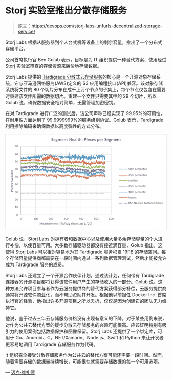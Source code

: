 # Storj 实验室推出分散存储服务

> 原文：<https://devops.com/storj-labs-unfurls-decentralized-storage-service/>

Storj Labs 根据从服务器到个人台式机等设备上的剩余容量，推出了一个分布式存储平台。

公司首席执行官 Ben Golub 表示，目标是为 IT 组织提供一种替代方案，使用经过 Storj 实验室审查的存储资源来廉价地存储数据。

Storj Labs 提供的 [Tardigrade 分散式云存储服务](https://www.prnewswire.com/news-releases/storj-labs-announces-production-launch-and-general-availability-of-tardigrade-the-worlds-first-enterprise-grade-decentralized-cloud-storage-service-301026694.html?tc=eml_cleartime)的核心是一个开源对象存储系统，它与亚马逊网络服务(AWS)定义的 S3 应用编程接口(API)兼容。该对象存储系统将文件的 80 个切片分布在成千上万个节点的子集上，每个节点仅包含在需要时重建该文件所需的数据切片。重建一个文件只需要其中的 29 个切片，所以 Golub 说，确保数据安全相对简单，无需管理加密密钥。

在对 Tardigrade 进行广泛的测试后，该公司声称已经实现了 99.95%的可用性，在耐用性方面达到了 99.9999999%的服务级别协议。Golub 表示，Tardigrade 利用擦除编码来确保数据以高度弹性的方式分布。

![](img/a2440586c49c09bac58cfd27b033659b.png)

Golub 说，Storj Labs 对拥有者和数据中心以及使用大量多余存储容量的个人进行补偿，以使容量可用。大多数存储驱动器都没有接近满容量，Golub 指出，这使得 Storj Labs 可以相对容易地为其 Tardigrade 服务积累 19PB 的存储空间。每个存储容量提供商都需要在一段时间内通过一系列数据管理测试，然后才能被允许成为 Tardigrade 服务的成员。

Storj Labs 还建立了一个开源合作伙伴计划，通过该计划，任何带有 Tardigrade 连接器的开源项目都将获得该软件用户产生的存储收入的一部分。Golub 说，这种方法允许项目参与者作为云服务提供商的替代方案获得部分补偿，云服务提供商通常将开源软件商业化，而不帮助资助其开发。根据他以前担任 Docker Inc .首席执行官的经验，他指出许多开源项目之所以夭折，仅仅是因为创建它的团队无力维持它。

他说，鉴于过去三年云存储服务价格没有出现有意义的下降，对于某些用例来说，对作为公共云替代方案的缓步分散云存储服务的兴趣可能很高。应该证明特别有吸引力的使用案例包括数据保护和图像保留。Storj Labs 还提供了一个绑定库，可用于 Go、Android、C。NET/Xamarin、Node.js、Swift 和 Python 来让开发者更容易地调用 Tardigrade 存储服务作为代码。

It 组织完全接受分散存储服务作为公共云的替代方案可能还需要一段时间。然而，随着需要存储的数据量持续增长，可能很快就需要存储数据的每一个可用选项。

— [迈克·维扎德](https://devops.com/author/mike-vizard/)
